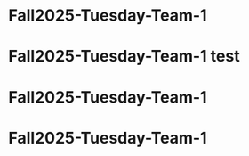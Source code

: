 # Fall2025-Tuesday-Team-1

# Fall2025-Tuesday-Team-1 test 
# Fall2025-Tuesday-Team-1
# Fall2025-Tuesday-Team-1
